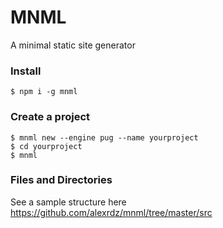 # MNML

A minimal static site generator

### Install

`$ npm i -g mnml`

### Create a project
```
$ mnml new --engine pug --name yourproject
$ cd yourproject
$ mnml
```
### Files and Directories

See a sample structure here https://github.com/alexrdz/mnml/tree/master/src

